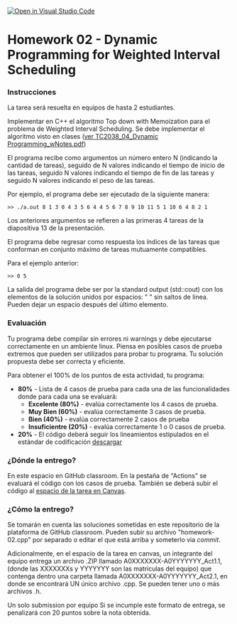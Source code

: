 [![Open in Visual Studio Code](https://classroom.github.com/assets/open-in-vscode-f059dc9a6f8d3a56e377f745f24479a46679e63a5d9fe6f495e02850cd0d8118.svg)](https://classroom.github.com/online_ide?assignment_repo_id=5422073&assignment_repo_type=AssignmentRepo)
# Homework 02 - Dynamic Programming for Weighted Interval Scheduling

### Instrucciones
La tarea será resuelta en equipos de hasta 2 estudiantes.

Implementar en C++ el algoritmo Top down with Memoization para el problema de Weighted Interval Scheduling. Se debe implementar el algoritmo visto en clases ([ver TC2038_04_Dynamic Programming_wNotes.pdf](https://experiencia21.tec.mx/courses/173572/files/60930343?wrap=1))

El programa recibe como argumentos un número entero N (indicando la cantidad de tareas), seguido de N valores indicando el tiempo de inicio de las tareas, seguido N valores indicando el tiempo de fin de las tareas y seguido N valores indicando el peso de las tareas.

Por ejemplo, el programa debe ser ejecutado de la siguiente manera:
```
>> ./a.out 8 1 3 0 4 3 5 6 4 4 5 6 7 8 9 10 11 5 1 10 6 4 8 2 1
```
Los anteriores argumentos se refieren a las primeras 4 tareas de la diapositiva 13 de la presentación. 

El programa debe regresar como respuesta los índices de las tareas que conforman en conjunto máximo de tareas mutuamente compatibles. 

Para el ejemplo anterior:

```
>> 0 5
```

La salida del programa debe ser por la standard output (std::cout) con los elementos de la solución unidos por espacios: " " sin saltos de línea. Pueden dejar un espacio después del último elemento.

### Evaluación
Tu programa debe compilar sin errores ni warnings y debe ejecutarse correctamente en un ambiente linux. Piensa en posibles casos de prueba extremos que pueden ser utilizados para probar tu programa.
Tu solución propuesta debe ser correcta y eficiente.

Para obtener el 100% de los puntos de esta actividad, tu programa:

- **80%** - Lista de 4 casos de prueba para cada una de las funcionalidades donde para cada una se evaluará:
  - **Excelente (80%)** - evalúa correctamente los 4 casos de prueba.
  - **Muy Bien (60%)** - evalúa correctamente 3 casos de prueba.
  - **Bien (40%)** - evalúa correctamente 2 casos de prueba
  - **Insuficientre (20%)** - evalúa correctamente 1 o 0 casos de prueba.
- **20%** - El código deberá seguir los lineamientos estipulados en el estándar de codificación  [descargar](https://experiencia21.tec.mx/courses/173572/files/52881961?wrap=1)

### ¿Dónde la entrego?
En este espacio en GitHub classroom. En la pestaña de "Actions" se evaluará el código con los casos de prueba. También se deberá subir el código al [espacio de la tarea en Canvas](https://experiencia21.tec.mx/courses/173572/assignments/5576649). 

### ¿Cómo la entrego?
Se tomarán en cuenta las soluciones sometidas en este repositorio de la plataforma de GitHub classroom. Pueden subir su archivo "homework-02.cpp" por separado o editar el que está arriba y someterlo via *commit*.

Adicionalmente, en el espacio de la tarea en canvas, un integrante del equipo entrega un archivo .ZIP llamado A0XXXXXXX-A0YYYYYYY_Act1.1, (donde las XXXXXXXs y YYYYYYY son las matrículas del equipo)
     que contenga dentro una carpeta llamada A0XXXXXXX-A0YYYYYYY_Act2.1,
          en donde se encontrará UN único archivo .cpp.  Se pueden tener uno o más archivos .h.

Un solo submission por equipo
Si se incumple este formato de entrega, se penalizará con 20 puntos sobre la nota obtenida.


